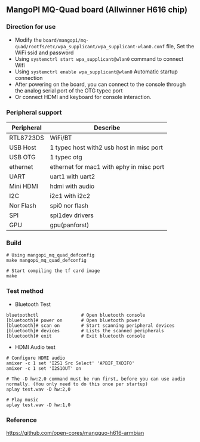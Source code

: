 ## MangoPI MQ-Quad board (Allwinner H616 chip)

### Direction for use
- Modify the `board/mangopi/mq-quad/rootfs/etc/wpa_supplicant/wpa_supplicant-wlan0.conf` file, Set the WiFi ssid and password
- Using `systemctrl start wpa_supplicant@wlan0` command to connect Wifi
- Using `systemctrl enable wpa_supplicant@wlan0` Automatic startup connection
- After powering on the board, you can connect to the console through the analog serial port of the OTG typec port
- Or connect HDMI and keyboard for console interaction.

### Peripheral support
| **Peripheral** |               **Describe**               |
|----------------|------------------------------------------|
|   RTL8723DS    | WiFi/BT                                  |
|   USB Host     | 1 typec host with2 usb host in misc port |
|   USB OTG      | 1 typec otg                              |
|   ethernet     | ethernet for mac1 with ephy in misc port |
|     UART       | uart1 with uart2                         |
|  Mini HDMI     | hdmi with audio                          |
|      I2C       | i2c1 with i2c2                           |
|  Nor Flash     | spi0 nor flash                           |
|      SPI       | spi1dev drivers                          |
|      GPU       | gpu(panforst)                            |

### Build
```
# Using mangopi_mq_quad_defconfig
make mangopi_mq_quad_defconfig

# Start compiling the tf card image
make
```

### Test method
- Bluetooth Test
```
bluetoothctl                # Open bluetooth console
[bluetooth]# power on       # Open bluetooth power
[bluetooth]# scan on        # Start scanning peripheral devices
[bluetooth]# devices        # Lists the scanned peripherals
[bluetooth]# exit           # Exit bluetooth console
```
- HDMI Audio test
```
# Configure HDMI audio
amixer -c 1 set 'I2S1 Src Select' 'APBIF_TXDIF0'
amixer -c 1 set 'I2S1OUT' on

# The -D hw:2,0 command must be run first, before you can use audio normally. (You only need to do this once per startup)
aplay test.wav -D hw:2,0

# Play music
aplay test.wav -D hw:1,0
```

### Reference
https://github.com/open-cores/mangguo-h616-armbian
